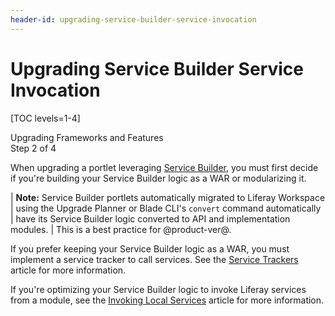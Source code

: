 ```yaml
---
header-id: upgrading-service-builder-service-invocation
---
```


# Upgrading Service Builder Service Invocation

[TOC levels=1-4]

<div class="learn-path-step">
    <p>Upgrading Frameworks and Features<br>Step 2 of 4</p>
</div>

When upgrading a portlet leveraging
[Service Builder](/docs/7-2/appdev/-/knowledge_base/a/service-builder), you must
first decide if you're building your Service Builder logic as a WAR or
modularizing it.

| **Note:** Service Builder portlets automatically migrated to Liferay Workspace
| using the Upgrade Planner or Blade CLI's `convert` command automatically
| have its Service Builder logic converted to API and implementation modules.
| This is a best practice for @product-ver@.

If you prefer keeping your Service Builder logic as a WAR, you must implement a
service tracker to call services. See the
[Service Trackers](/docs/7-2/customization/-/knowledge_base/c/service-trackers)
article for more information.

If you're optimizing your Service Builder logic to invoke Liferay services from
a module, see the
[Invoking Local Services](/docs/7-2/appdev/-/knowledge_base/a/invoking-local-services)
article for more information.
